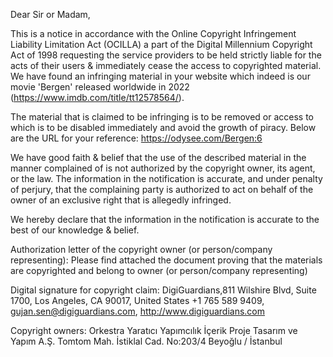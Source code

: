 Dear Sir or Madam,

This is a notice in accordance with the Online Copyright Infringement Liability Limitation Act (OCILLA) a part of the Digital Millennium Copyright Act of 1998 requesting the service providers to be held strictly liable for the acts of their users & immediately cease the access to copyrighted material.
We have found an infringing material in your website which indeed is our movie 'Bergen' released worldwide in 2022 (https://www.imdb.com/title/tt12578564/).

The material that is claimed to be infringing is to be removed or access to which is to be disabled immediately and avoid the growth of piracy.
Below are the URL for your reference:
https://odysee.com/Bergen:6

We have good faith & belief that the use of the described material in the manner complained of is not authorized by the copyright owner, its agent, or the law.
The information in the notification is accurate, and under penalty of perjury, that the complaining party is authorized to act on behalf of the owner of an exclusive right that is allegedly infringed.

We hereby declare that the information in the notification is accurate to the best of our knowledge & belief.

Authorization letter of the copyright owner (or person/company representing): Please find attached the document proving that the materials are copyrighted and belong to owner (or person/company representing)

Digital signature for copyright claim: DigiGuardians,811 Wilshire Blvd, Suite 1700, Los Angeles, CA 90017, United States +1 765 589 9409, gujan.sen@digiguardians.com, http://www.digiguardians.com

Copyright owners: Orkestra Yaratıcı Yapımcılık İçerik Proje Tasarım ve Yapım A.Ş. Tomtom Mah. İstiklal Cad. No:203/4 Beyoğlu / İstanbul 
